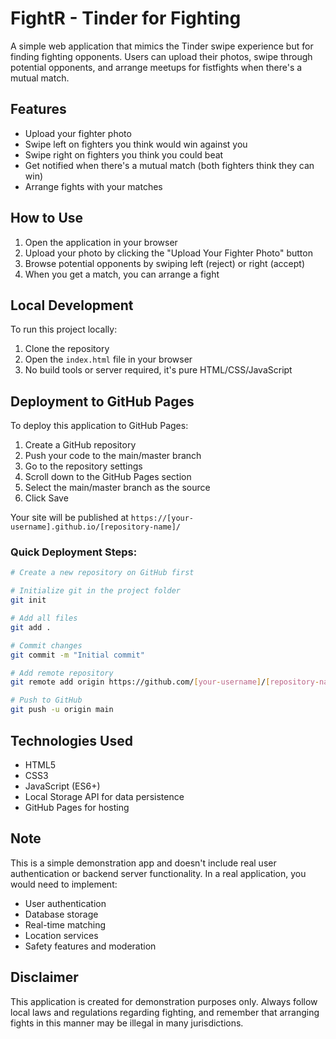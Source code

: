 # FightR - Tinder for Fighting

A simple web application that mimics the Tinder swipe experience but for finding fighting opponents. Users can upload their photos, swipe through potential opponents, and arrange meetups for fistfights when there's a mutual match.

## Features

- Upload your fighter photo
- Swipe left on fighters you think would win against you
- Swipe right on fighters you think you could beat
- Get notified when there's a mutual match (both fighters think they can win)
- Arrange fights with your matches

## How to Use

1. Open the application in your browser
2. Upload your photo by clicking the "Upload Your Fighter Photo" button
3. Browse potential opponents by swiping left (reject) or right (accept)
4. When you get a match, you can arrange a fight

## Local Development

To run this project locally:

1. Clone the repository
2. Open the `index.html` file in your browser
3. No build tools or server required, it's pure HTML/CSS/JavaScript

## Deployment to GitHub Pages

To deploy this application to GitHub Pages:

1. Create a GitHub repository
2. Push your code to the main/master branch
3. Go to the repository settings
4. Scroll down to the GitHub Pages section
5. Select the main/master branch as the source
6. Click Save

Your site will be published at `https://[your-username].github.io/[repository-name]/`

### Quick Deployment Steps:

```bash
# Create a new repository on GitHub first

# Initialize git in the project folder
git init

# Add all files
git add .

# Commit changes
git commit -m "Initial commit"

# Add remote repository
git remote add origin https://github.com/[your-username]/[repository-name].git

# Push to GitHub
git push -u origin main
```

## Technologies Used

- HTML5
- CSS3
- JavaScript (ES6+)
- Local Storage API for data persistence
- GitHub Pages for hosting

## Note

This is a simple demonstration app and doesn't include real user authentication or backend server functionality. In a real application, you would need to implement:

- User authentication
- Database storage
- Real-time matching
- Location services
- Safety features and moderation

## Disclaimer

This application is created for demonstration purposes only. Always follow local laws and regulations regarding fighting, and remember that arranging fights in this manner may be illegal in many jurisdictions.